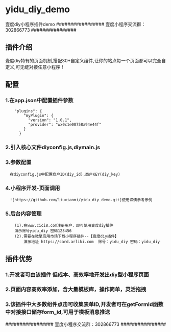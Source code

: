 # yidu_diy_demo
壹度diy小程序插件demo
#################
壹度小程序交流群：302866773
################
## 插件介绍
壹度diy特有的页面机制,搭配30+自定义组件,让你的站点每一个页面都可以完全自定义,可无缝对接任意小程序！

## 配置
### 1.在app.json中配置插件参数
        "plugins": {
            "myPlugin": {
              "version": "1.0.1",
              "provider": "wx0c1e00758a94e44f"
            }
          }

### 2.引入核心文件diyconfig.js,diymain.js

### 3.参数配置
      在diyconfig.js中配置商户ID(diy_id),商户KEY(diy_key)

### 4.小程序开发-页面调用
      ![https://github.com/liuxianmi/yidu_diy_demo.git]使用详情参考示例
### 5.后台内容管理
        (1).在www.cici8.com注册用户，即可使用壹度diy插件
        演示账号yidu_diy 密码123456
        (2).需要在微擎应用市场下载小程序插件--【壹度diy插件】
            演示地址 https://card.arliki.com  账号：yidu_diy 密码：yidu_diy
## 插件优势
### 1.开发者可由该插件 低成本、高效率地开发出diy型小程序页面
### 2.页面内容高效率添加，含大量模板库，操作简单，灵活拖拽
### 3.该插件中大多数组件点击可收集表单ID,开发者可在getFormId函数中对接接口储存form_id,可用于模板消息推送

#################
壹度小程序交流群：302866773
################





